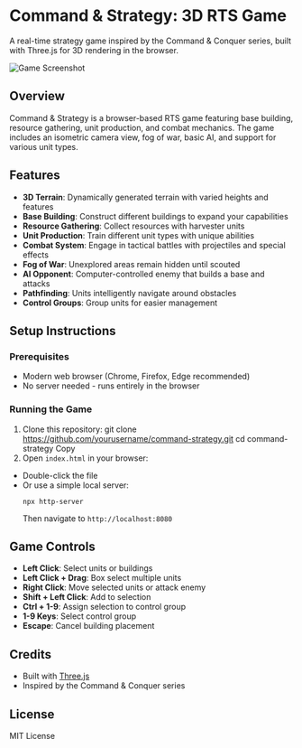 # Command & Strategy: 3D RTS Game

A real-time strategy game inspired by the Command & Conquer series, built with Three.js for 3D rendering in the browser.

![Game Screenshot](screenshot.jpg)

## Overview

Command & Strategy is a browser-based RTS game featuring base building, resource gathering, unit production, and combat mechanics. The game includes an isometric camera view, fog of war, basic AI, and support for various unit types.

## Features

- **3D Terrain**: Dynamically generated terrain with varied heights and features
- **Base Building**: Construct different buildings to expand your capabilities
- **Resource Gathering**: Collect resources with harvester units
- **Unit Production**: Train different unit types with unique abilities
- **Combat System**: Engage in tactical battles with projectiles and special effects
- **Fog of War**: Unexplored areas remain hidden until scouted
- **AI Opponent**: Computer-controlled enemy that builds a base and attacks
- **Pathfinding**: Units intelligently navigate around obstacles
- **Control Groups**: Group units for easier management

## Setup Instructions

### Prerequisites

- Modern web browser (Chrome, Firefox, Edge recommended)
- No server needed - runs entirely in the browser

### Running the Game

1. Clone this repository:
git clone https://github.com/yourusername/command-strategy.git
cd command-strategy
Copy
2. Open `index.html` in your browser:
- Double-click the file
- Or use a simple local server:
  ```
  npx http-server
  ```
  Then navigate to `http://localhost:8080`

## Game Controls

- **Left Click**: Select units or buildings
- **Left Click + Drag**: Box select multiple units
- **Right Click**: Move selected units or attack enemy
- **Shift + Left Click**: Add to selection
- **Ctrl + 1-9**: Assign selection to control group
- **1-9 Keys**: Select control group
- **Escape**: Cancel building placement

## Credits

- Built with [Three.js](https://threejs.org/)
- Inspired by the Command & Conquer series

## License

MIT License